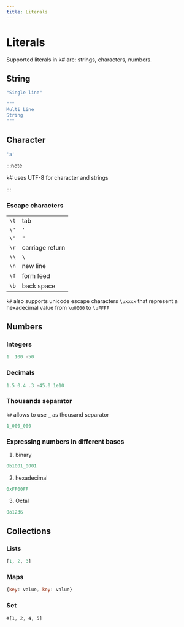 ```yaml
---
title: Literals
---
```


# Literals

Supported literals in k# are: strings, characters, numbers.

## String

```kotlin
"Single line"

"""
Multi Line
String
"""
```

## Character

```kotlin
'a'
```

:::note

k# uses UTF-8 for character and strings

:::

### Escape characters

|      |                 |
| ---- | --------------- |
| `\t` | tab             |
| `\'` | `'`             |
| `\"` | `"`             |
| `\r` | carriage return |
| `\\` | `\`             |
| `\n` | new line        |
| `\f` | form feed       |
| `\b` | back space      |

`k#` also supports unicode escape characters `\uxxxx` that represent a hexadecimal value from `\u0000` to `\uFFFF`

## Numbers

### Integers

```haskell
1  100 -50
```

### Decimals

```haskell
1.5 0.4 .3 -45.0 1e10
```

### Thousands separator

`k#` allows to use `_` as thousand separator

```fsharp
1_000_000
```

### Expressing numbers in different bases

1. binary

```fsharp
0b1001_0001
```

2. hexadecimal

```fsharp
0xFF00FF
```

3. Octal

```fsharp
0o1236
```

## Collections

### Lists

```haskell
[1, 2, 3]
```

### Maps

```javascript
{key: value, key: value}
```

### Set

```f#
#[1, 2, 4, 5]
```
